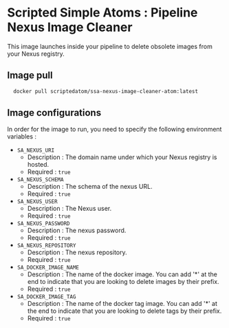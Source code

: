 # Scripted Simple Atoms : Pipeline Nexus Image Cleaner

This image launches inside your pipeline to delete obsolete images from your Nexus registry.

## Image pull

```bash
  docker pull scriptedatom/ssa-nexus-image-cleaner-atom:latest
```

## Image configurations

In order for the image to run, you need to specify the following environment variables :

* `SA_NEXUS_URI`
    * Description : The domain name under which your Nexus registry is hosted.
    * Required : `true`
* `SA_NEXUS_SCHEMA`
    * Description : The schema of the nexus URL.
    * Required : `true`
* `SA_NEXUS_USER`
    * Description : The Nexus user.
    * Required : `true`
* `SA_NEXUS_PASSWORD`
    * Description : The nexus password.
    * Required : `true`
* `SA_NEXUS_REPOSITORY`
    * Description : The nexus repository.
    * Required : `true`
* `SA_DOCKER_IMAGE_NAME`
    * Description : The name of the docker image. You can add '*' at the end to indicate that you are looking to delete images by their prefix.
    * Required : `true`
* `SA_DOCKER_IMAGE_TAG`
    * Description : The name of the docker tag image. You can add '*' at the end to indicate that you are looking to delete tags by their prefix.
    * Required : `true`
